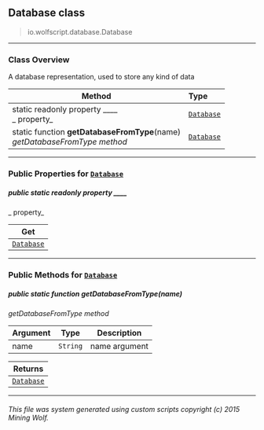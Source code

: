 ## Database __class__

>io.wolfscript.database.Database

---

### Class Overview

A database representation, used to store any kind of data

Method | Type   
--- | :--- 
static readonly property ____ <br> _ property_ | [`Database`](Database.md)
static function __getDatabaseFromType__(name) <br> _getDatabaseFromType method_ | [`Database`](Database.md)



---


### Public Properties for [`Database`](Database.md)

##### <a id=''></a>public static readonly property ____

_ property_

Get | 
--- | 
[`Database`](Database.md) |



---

### Public Methods for [`Database`](Database.md)

##### <a id='getdatabasefromtype'></a>public static function __getDatabaseFromType__(name)

_getDatabaseFromType method_

Argument | Type | Description  
--- | --- | --- 
name | `String` | name argument

Returns | 
--- | 
[`Database`](Database.md) |


---


###### This file was system generated using custom scripts copyright (c) 2015 Mining Wolf.
	

